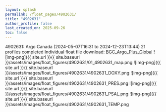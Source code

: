 ```yaml
---
layout: splash
permalink: /float_pages/4902631/
title: "4902631"
author_profile: false
last_created_on: 2025-09-26
toc: false
---
```

 
4902631: Argo Canada (2024-05-07T16:31 to 2024-12-23T13:44)
21 profiles completed
Individual float file download: [BGC_Argo_Plus_Global](https://ftp.soest.hawaii.edu/bgc_argo_plus/Individual_Floats/outliers_removed/4902631_Sprof_processed.nc)
![img-png]({{ site.url }}{{ site.baseurl }}/assets/images/float_figures/4902631/01_4902631_map.png
![img-png]({{ site.url }}{{ site.baseurl }}/assets/images/float_figures/4902631/4902631_DOXY.png
![img-png]({{ site.url }}{{ site.baseurl }}/assets/images/float_figures/4902631/4902631_PRES.png
![img-png]({{ site.url }}{{ site.baseurl }}/assets/images/float_figures/4902631/4902631_PSAL.png
![img-png]({{ site.url }}{{ site.baseurl }}/assets/images/float_figures/4902631/4902631_TEMP.png
